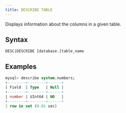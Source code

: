 ```yaml
---
title: DESCRIBE TABLE
---
```


Displays information about the columns in a given table.

## Syntax

```
DESC|DESCRIBE [database.]table_name
```

## Examples

```sql
mysql> describe system.numbers;
+--------+--------+------+
| Field  | Type   | Null |
+--------+--------+------+
| number | UInt64 | NO   |
+--------+--------+------+
1 row in set (0.01 sec)
```
